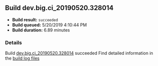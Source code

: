 ## Build dev.big.ci_20190520.328014
- **Build result:** `succeeded`
- **Build queued:** 5/20/2019 4:10:44 PM
- **Build duration:** 6.89 minutes
### Details
Build [dev.big.ci_20190520.328014](https://winappstudio.visualstudio.com/web/build.aspx?pcguid=a4ef43be-68ce-4195-a619-079b4d9834c2&builduri=vstfs%3a%2f%2f%2fBuild%2fBuild%2f28014) succeeded
Find detailed information in the [build log files](https://uwpctdiags.blob.core.windows.net/buildlogs/dev.big.ci_20190520.328014_logs.zip)
